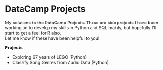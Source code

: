 # DataCamp Projects
My solutions to the DataCamp Projects. These are side projects I have been working on to develop my skills in Python and SQL mainly, but hopefully I'll start to get a feel for R also.  
Let me know if these have been helpful to you!  

**Projects:** 
- Exploring 67 years of LEGO (Python)
- Classify Song Genres from Audio Data (Python)

